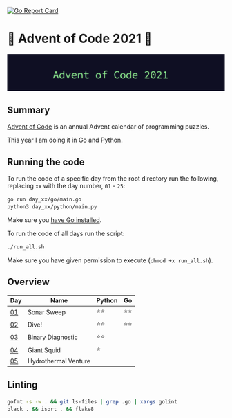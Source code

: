 [![Go Report Card](https://goreportcard.com/badge/github.com/orfeasa/advent-of-code-2021)](https://goreportcard.com/report/github.com/orfeasa/advent-of-code-2021)

# 🎄 Advent of Code 2021 🎄

![AoC2021 logo](https://raw.githubusercontent.com/orfeasa/advent-of-code-2021/master/header.png)

## Summary

[Advent of Code](http://adventofcode.com/) is an annual Advent calendar of programming puzzles.

This year I am doing it in Go and Python.

## Running the code

To run the code of a specific day from the root directory run the following, replacing `xx` with the day number, `01` - `25`:

```sh
go run day_xx/go/main.go
python3 day_xx/python/main.py
```

Make sure you [have Go installed](https://golang.org/doc/install).

To run the code of all days run the script:

```sh
./run_all.sh
```

Make sure you have given permission to execute (`chmod +x run_all.sh`).

## Overview

| Day                                       | Name                 | Python | Go  |
| ----------------------------------------- | -------------------- | ------ | --- |
| [01](https://adventofcode.com/2021/day/1) | Sonar Sweep          | ⭐⭐     | ⭐⭐  |
| [02](https://adventofcode.com/2021/day/2) | Dive!                | ⭐⭐     | ⭐⭐  |
| [03](https://adventofcode.com/2021/day/3) | Binary Diagnostic    | ⭐⭐     |     |
| [04](https://adventofcode.com/2021/day/4) | Giant Squid          | ⭐      |     |
| [05](https://adventofcode.com/2021/day/5) | Hydrothermal Venture |        |     |

## Linting

```sh
gofmt -s -w . && git ls-files | grep .go | xargs golint
black . && isort . && flake8
```
